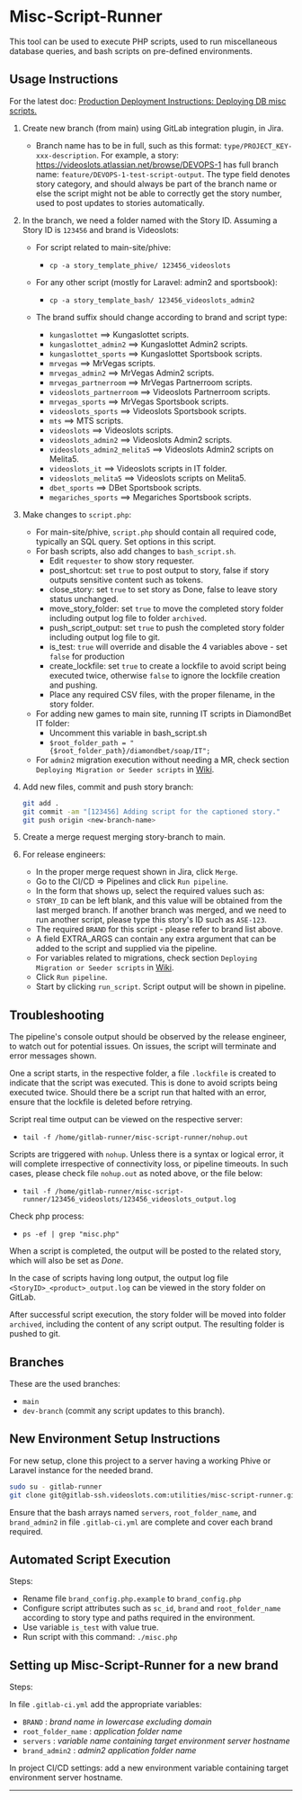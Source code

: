 # Misc-Script-Runner

This tool can be used to execute PHP scripts, used to run miscellaneous database queries, and bash scripts on pre-defined environments.

## Usage Instructions

For the latest doc: [Production Deployment Instructions: Deploying DB misc scripts.](https://wikijs.videoslots.com/en/home/development/prod_deployment_instructions)

1. Create new branch (from main) using GitLab integration plugin, in Jira.

    - Branch name has to be in full, such as this format: `type/PROJECT_KEY-xxx-description`. For example, a story: <https://videoslots.atlassian.net/browse/DEVOPS-1> has full branch name: `feature/DEVOPS-1-test-script-output`. The type field denotes story category, and should always be part of the branch name or else the script might not be able to correctly get the story number, used to post updates to stories automatically.

2. In the branch, we need a folder named with the Story ID. Assuming a Story ID is `123456` and brand is Videoslots:
    - For script related to main-site/phive:
        - `cp -a story_template_phive/ 123456_videoslots`
    - For any other script (mostly for Laravel: admin2 and sportsbook):
        - `cp -a story_template_bash/ 123456_videoslots_admin2`

    - The brand suffix should change according to brand and script type:
        - `kungaslottet` ==> Kungaslottet scripts.
        - `kungaslottet_admin2` ==> Kungaslottet Admin2 scripts.
        - `kungaslottet_sports` ==> Kungaslottet Sportsbook scripts.
        - `mrvegas` ==> MrVegas scripts.
        - `mrvegas_admin2` ==> MrVegas Admin2 scripts.
        - `mrvegas_partnerroom` ==> MrVegas Partnerroom scripts.
        - `videoslots_partnerroom` ==> Videoslots Partnerroom scripts.
        - `mrvegas_sports` ==> MrVegas Sportsbook scripts.
        - `videoslots_sports` ==> Videoslots Sportsbook scripts.
        - `mts` ==> MTS scripts.
        - `videoslots` ==> Videoslots scripts.
        - `videoslots_admin2` ==> Videoslots Admin2 scripts.
        - `videoslots_admin2_melita5` ==> Videoslots Admin2 scripts on Melita5.
        - `videoslots_it` ==> Videoslots scripts in IT folder.
        - `videoslots_melita5` ==> Videoslots scripts on Melita5.
        - `dbet_sports` ==> DBet Sportsbook scripts.
        - `megariches_sports` ==> Megariches Sportsbook scripts.

3. Make changes to `script.php`:
    - For main-site/phive, `script.php` should contain all required code, typically an SQL query. Set options in this script.
    - For bash scripts, also add changes to `bash_script.sh`.
        - Edit `requester` to show story requester.
        - post_shortcut: set `true` to post output to story, false if story outputs sensitive content such as tokens.
        - close_story: set `true` to set story as Done, false to leave story status unchanged.
        - move_story_folder: set `true` to move the completed story folder including output log file to folder `archived`.
        - push_script_output: set `true` to push the completed story folder including output log file to git.
        - is_test: `true` will override and disable the 4 variables above - set `false` for production
        - create_lockfile: set `true` to create a lockfile to avoid script being executed twice, otherwise `false` to ignore the lockfile creation and pushing.
        - Place any required CSV files, with the proper filename, in the story folder.
    - For adding new games to main site, running IT scripts in DiamondBet IT folder:
        - Uncomment this variable in bash_script.sh
        - `$root_folder_path = "{$root_folder_path}/diamondbet/soap/IT";`
    - For `admin2` migration execution without needing a MR, check section `Deploying Migration or Seeder scripts` in [Wiki](https://wikijs.videoslots.com/en/home/development/prod_deployment_instructions).

4. Add new files, commit and push story branch:

    ```bash
    git add .
    git commit -am "[123456] Adding script for the captioned story."
    git push origin <new-branch-name>
    ```

5. Create a merge request merging story-branch to main.

6. For release engineers:
    - In the proper merge request shown in Jira, click `Merge`.
    - Go to the CI/CD => Pipelines and click `Run pipeline`.
    - In the form that shows up, select the required values such as:
    - `STORY_ID` can be left blank, and this value will be obtained from the last merged branch. If another branch was merged, and we need to run another script, please type this story's ID such as `ASE-123`.
    - The required `BRAND` for this script - please refer to brand list above.
    - A field EXTRA_ARGS can contain any extra argument that can be added to the script and supplied via the pipeline.
    - For variables related to migrations, check section `Deploying Migration or Seeder scripts` in [Wiki](https://wikijs.videoslots.com/en/home/development/prod_deployment_instructions).
    - Click `Run pipeline`.
    - Start by clicking `run_script`. Script output will be shown in pipeline.

## Troubleshooting

The pipeline's console output should be observed by the release engineer, to watch out for potential issues. On issues, the script will terminate and error messages shown.

One a script starts, in the respective folder, a file `.lockfile` is created to indicate that the script was executed. This is done to avoid scripts being executed twice.
Should there be a script run that halted with an error, ensure that the lockfile is deleted before retrying.

Script real time output can be viewed on the respective server:

- `tail -f /home/gitlab-runner/misc-script-runner/nohup.out`

Scripts are triggered with `nohup`. Unless there is a syntax or logical error, it will complete irrespective of connectivity loss, or pipeline timeouts.
In such cases, please check file `nohup.out` as noted above, or the file below:

- `tail -f /home/gitlab-runner/misc-script-runner/123456_videoslots/123456_videoslots_output.log`

Check php process:

- `ps -ef | grep "misc.php"`

When a script is completed, the output will be posted to the related story, which will also be set as *Done*.

In the case of scripts having long output, the output log file `<StoryID>_<product>_output.log` can be viewed in the story folder on GitLab.

After successful script execution, the story folder will be moved into folder `archived`, including the content of any script output. The resulting folder is pushed to git.

## Branches

These are the used branches:

- `main`
- `dev-branch` (commit any script updates to this branch).

## New Environment Setup Instructions

For new setup, clone this project to a server having a working Phive or Laravel instance for the needed brand.

```bash
sudo su - gitlab-runner
git clone git@gitlab-ssh.videoslots.com:utilities/misc-script-runner.git
```

Ensure that the bash arrays named `servers`, `root_folder_name`, and `brand_admin2` in file `.gitlab-ci.yml` are complete and cover each brand required.

## Automated Script Execution

Steps:

- Rename file `brand_config.php.example` to `brand_config.php`
- Configure script attributes such as `sc_id`, `brand` and `root_folder_name` according to story type and paths required in the environment.
- Use variable `is_test` with value true.
- Run script with this command: `./misc.php`

## Setting up Misc-Script-Runner for a new brand

Steps:

In file `.gitlab-ci.yml` add the appropriate variables:

- `BRAND` : *brand name in lowercase excluding domain*
- `root_folder_name` : *application folder name*
- `servers` : *variable name containing target environment server hostname*
- `brand_admin2` : *admin2 application folder name*

In project CI/CD settings: add a new environment variable containing target environment server hostname.

---
